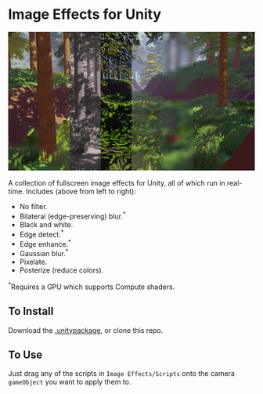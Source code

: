 # Image Effects for Unity

![all effects](img/DxGTbdR.png)

A collection of fullscreen image effects for Unity, all of which run in real-time. Includes (above from left to right):

- No filter.
- Bilateral (edge-preserving) blur.<sup>*</sup>
- Black and white.
- Edge detect.<sup>*</sup>
- Edge enhance.<sup>*</sup>
- Gaussian blur.<sup>*</sup>
- Pixelate.
- Posterize (reduce colors).

<sup>*</sup>Requires a GPU which supports Compute shaders.



## To Install

Download the [.unitypackage](https://github.com/danielshervheim/Image-Effects-for-Unity/releases/download/1.0/image_effects_1.0.unitypackage), or clone this repo.



## To Use

Just drag any of the scripts in `Image Effects/Scripts` onto the camera `gameObject` you want to apply them to.
